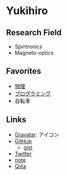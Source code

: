 # Yukihiro
## Research Field
- Spintronics
- Magneto-optics

## Favorites
- [物理](doc/physics.md)
- [プログラミング](doc/programming.md)
- 自転車

## Links
- [Gravatar](https://ja.gravatar.com/hitorigotomemo): アイコン
- [GitHub](https://github.com/y-marui)
  - [gist](https://gist.github.com/y-marui)
- [Twitter](https://twitter.com/_y_marui)
- [note](https://note.com/y_marui)
- [Qiita](https://qiita.com/y_marui)

